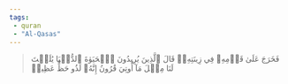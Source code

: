 ```yaml
---
tags: 
 - quran 
 - "Al-Qasas"
---
```


> فَخَرَجَ عَلَىٰ قَوۡمِهِۦ فِي زِينَتِهِۦۖ قَالَ ٱلَّذِينَ يُرِيدُونَ ٱلۡحَيَوٰةَ ٱلدُّنۡيَا يَٰلَيۡتَ لَنَا مِثۡلَ مَآ أُوتِيَ قَٰرُونُ إِنَّهُۥ لَذُو حَظٍّ عَظِيمٖ
